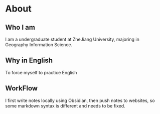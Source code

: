 # About

## Who I am 
I am a undergraduate student at ZheJiang University, majoring in Geography Information Science.  

## Why in English

To force myself to practice English

## WorkFlow
I first write notes locally using Obsidian, then push notes to websites, so some markdown syntax is different and needs to be fixed.
